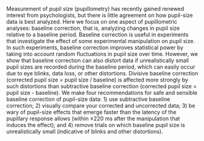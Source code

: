 Measurement of pupil size (pupillometry) has recently gained renewed interest from psychologists, but there is little agreement on how pupil-size data is best analyzed. Here we focus on one aspect of pupillometric analyses: baseline correction, that is, analyzing changes in pupil size relative to a baseline period. Baseline correction is useful in experiments that investigate the effect of some experimental manipulation on pupil size. In such experiments, baseline correction improves statistical power by taking into account random fluctuations in pupil size over time. However, we show that baseline correction can also distort data if unrealistically small pupil sizes are recorded during the baseline period, which can easily occur due to eye blinks, data loss, or other distortions. Divisive baseline correction (corrected pupil size = pupil size / baseline) is affected more strongly by such distortions than subtractive baseline correction (corrected pupil size = pupil size - baseline). We make four recommendations for safe and sensible baseline correction of pupil-size data: 1) use subtractive baseline correction; 2) visually compare your corrected and uncorrected data; 3) be wary of pupil-size effects that emerge faster than the latency of the pupillary response allows (within ±220 ms after the manipulation that induces the effect); and 4) remove trials on which baseline pupil size is unrealistically small (indicative of blinks and other distortions).
